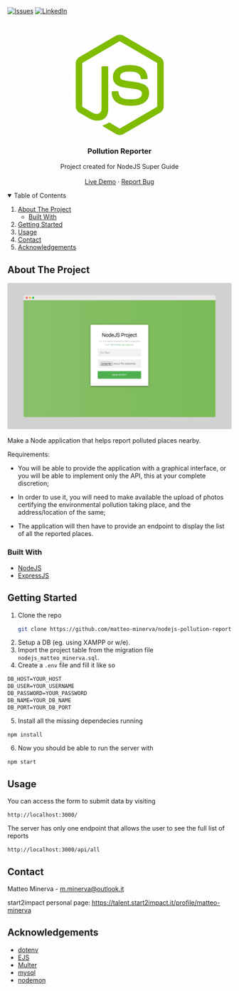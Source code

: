 <!-- PROJECT SHIELDS -->
<!--
*** I'm using markdown "reference style" links for readability.
*** Reference links are enclosed in brackets [ ] instead of parentheses ( ).
*** See the bottom of this document for the declaration of the reference variables
*** for contributors-url, forks-url, etc. This is an optional, concise syntax you may use.
*** https://www.markdownguide.org/basic-syntax/#reference-style-links
-->

[![Issues][issues-shield]][issues-url]
[![LinkedIn][linkedin-shield]][linkedin-url]

<!-- PROJECT LOGO -->
<br />
<p align="center">
  <a href="https://pollution-reporter.herokuapp.com/">
    <img src="/logo.png" alt="Screenshot" style="border-radius: 9999px;">
  </a>

  <h3 align="center">Pollution Reporter</h3>

  <p align="center">
    Project created for NodeJS Super Guide
    <br />
    <br />
    <a href="https://pollution-reporter.herokuapp.com/">Live Demo</a>
    ·
    <a href="https://github.com/matteo-minerva/nodejs-pollution-report/issues">Report Bug</a>
  </p>
</p>

<!-- TABLE OF CONTENTS -->
<details open="open">
  <summary>Table of Contents</summary>
  <ol>
    <li>
      <a href="#about-the-project">About The Project</a>
      <ul>
        <li><a href="#built-with">Built With</a></li>
      </ul>
    </li>
    <li><a href="#getting-started">Getting Started</a></li>
    <li><a href="#usage">Usage</a></li>
    <li><a href="#contact">Contact</a></li>
    <li><a href="#acknowledgements">Acknowledgements</a></li>
  </ol>
</details>

<!-- ABOUT THE PROJECT -->

## About The Project

[![Website Screenshot][product-screenshot]](https://pollution-reporter.herokuapp.com/)

Make a Node application that helps report polluted places nearby.

Requirements:

- You will be able to provide the application with a graphical interface, or you will be able to implement only the API, this at your complete discretion;

- In order to use it, you will need to make available the upload of photos certifying the environmental pollution taking place, and the address/location of the same;

- The application will then have to provide an endpoint to display the list of all the reported places.

### Built With

- [NodeJS](https://nodejs.org/)
- [ExpressJS](https://expressjs.com/)

<!-- GETTING STARTED -->

## Getting Started

1. Clone the repo
   ```sh
   git clone https://github.com/matteo-minerva/nodejs-pollution-report
   ```
2. Setup a DB (eg. using XAMPP or w/e).
3. Import the project table from the migration file `nodejs_matteo_minerva.sql`.
4. Create a `.env` file and fill it like so

```env
DB_HOST=YOUR_HOST
DB_USER=YOUR_USERNAME
DB_PASSWORD=YOUR_PASSWORD
DB_NAME=YOUR_DB_NAME
DB_PORT=YOUR_DB_PORT
```

5. Install all the missing dependecies running

```node
npm install
```

6. Now you should be able to run the server with

```node
npm start
```

<!-- USAGE -->

## Usage

You can access the form to submit data by visiting

```url
http://localhost:3000/
```

The server has only one endpoint that allows the user to see the full list of reports

```url
http://localhost:3000/api/all
```

<!-- CONTACT -->

## Contact

Matteo Minerva - m.minerva@outlook.it

start2impact personal page: https://talent.start2impact.it/profile/matteo-minerva

<!-- ACKNOWLEDGEMENTS -->

## Acknowledgements

- [dotenv](https://github.com/motdotla/dotenv)
- [EJS](https://ejs.co/)
- [Multer](https://github.com/expressjs/multer)
- [mysql](https://github.com/mysqljs/mysql)
- [nodemon](https://github.com/remy/nodemon)

<!-- MARKDOWN LINKS & IMAGES -->
<!-- https://www.markdownguide.org/basic-syntax/#reference-style-links -->

[issues-shield]: https://img.shields.io/github/issues/matteo-minerva/nodejs-pollution-report/repo.svg?style=for-the-badge
[issues-url]: https://github.com/matteo-minerva/nodejs-pollution-report/issues
[linkedin-shield]: https://img.shields.io/badge/-LinkedIn-black.svg?style=for-the-badge&logo=linkedin&colorB=555
[linkedin-url]: https://linkedin.com/in/m-minerva
[product-screenshot]: /screenshot.png
